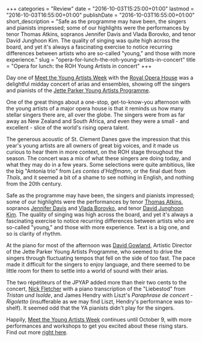 +++
categories = "Review"
date = "2016-10-03T15:25:00+01:00"
lastmod = "2016-10-03T16:55:00+01:00"
publishDate = "2016-10-03T16:55:00+01:00"
short_description = "Safe as the programme may have been, the singers and pianists impressed; some of our highlights were the performances by tenor Thomas Atkins, sopranos Jennifer Davis and Vlada Borovko, and tenor David Junghoon Kim. The quality of singing was quite high across the board, and yet it&#039;s always a fascinating exercise to notice recurring differences between artists who are so-called &quot;young,&quot; and those with more experience."
slug = "opera-for-lunch-the-roh-young-artists-in-concert"
title = "Opera for lunch: the ROH Young Artists in concert"
+++

Day one of [Meet the Young Artists Week](http://www.roh.org.uk/about/jette-parker-young-artists-programme/events/meet-the-young-artists-week) with the [Royal Opera House](/scene/companies/royal-opera-house/) was a delightful midday concert of arias and ensembles, showing off the singers and pianists of the [Jette Parker Young Artists Programme](http://www.roh.org.uk/about/jette-parker-young-artists-programme).

One of the great things about a one-stop, get-to-know-you afternoon with the young artists of a major opera house is that it reminds us how many stellar singers there are, all over the globe. The singers were from as far away as New Zealand and South Africa, and even they were a small - and excellent - slice of the world's rising opera talent.

The generous acoustic of St. Clement Danes gave the impression that this year's young artists are all owners of great big voices, and it made us curious to hear them in more context, on the ROH stage throughout the season. The concert was a mix of what these singers are doing today, and what they may do in a few years. Some selections were quite ambitious, like the big "Antonia trio" from *Les contes d'Hoffmann*, or the final duet from *Thaïs*, and it seemed a bit of a shame to see nothing in English, and nothing from the 20th century.

Safe as the programme may have been, the singers and pianists impressed; some of our highlights were the performances by tenor [Thomas Atkins](/scene/people/thomas-atkins/), sopranos [Jennifer Davis](/scene/people/jennifer-davis/) and [Vlada Borovko](/scene/people/vlada-borovko/), and tenor [David Junghoon Kim](http://www.roh.org.uk/people/david-junghoon-kim). The quality of singing was high across the board, and yet it's always a fascinating exercise to notice recurring differences between artists who are so-called "young," and those with more experience. Text is a big one, and so is clarity of rhythm.

At the piano for most of the afternoon was [David Gowland](http://www.roh.org.uk/people/david-gowland), Artistic Director of the Jette Parker Young Artists Programme, who seemed to drive the singers through fluctuating tempos that fell on the side of too fast. The pace made it difficult for the singers to enjoy language, and there seemed to be little room for them to settle into a world of sound with their arias. 

The two répétiteurs of the JPYAP added more than their two cents to the concert, [Nick Fletcher](/nick-fletcher-reps-at-the-roh/) with a piano transcription of the "Liebestod" from *Tristan und Isolde*, and James Hendry with Liszt's *Paraphrase de concert - Rigoletto* (insufferable as we may find Liszt, Hendry's performance was to-shelf). It seemed odd that the YA pianists didn't play for the singers.

Happily, [Meet the Young Artists Week](http://www.roh.org.uk/about/jette-parker-young-artists-programme/events/meet-the-young-artists-week) continues until October 9, with more performances and workshops to get you excited about these rising stars. Find out more [right here](http://www.roh.org.uk/productions/meet-the-young-artists-week-juke-box-by-jette-parker-young-artists).
